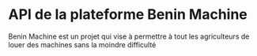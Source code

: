 # API de la plateforme Benin Machine

Benin Machine est un projet qui vise à permettre à tout les agriculteurs de louer des machines sans la moindre difficulté
